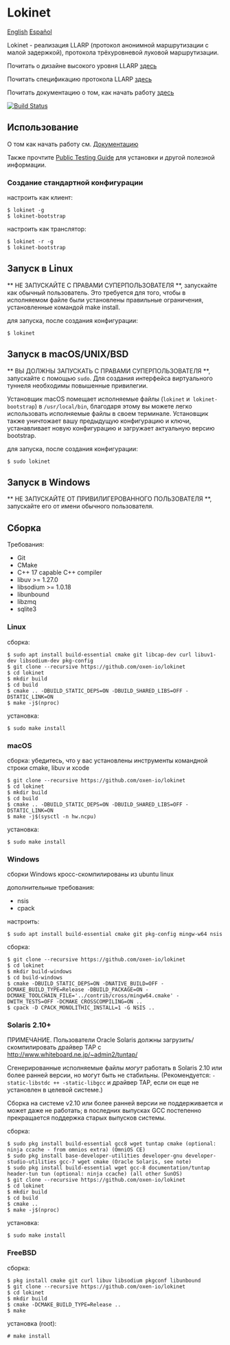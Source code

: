 # Lokinet

[English](readme.md) [Español](readme_es.md)

Lokinet - реализация LLARP (протокол анонимной маршрутизации с малой задержкой), протокола трёхуровневой луковой маршрутизации.

Почитать о дизайне высокого уровня LLARP [здесь](docs/high-level.txt)

Почитать спецификацию протокола LLARP [здесь](docs/proto_v0.txt)

Почитать документацию о том, как начать работу [здесь](https://oxen-io.github.io/loki-docs/Lokinet/LokinetOverview/)

[![Build Status](https://drone.lokinet.dev/api/badges/oxen-io/lokinet/status.svg?ref=refs/heads/master)](https://drone.lokinet.dev/oxen-io/lokinet)

## Использование

О том как начать работу см. [Документацию](https://oxen-io.github.io/loki-docs/Lokinet/LokinetOverview/)

Также прочтите [Public Testing Guide](https://lokidocs.com/Lokinet/Guides/PublicTestingGuide/#1-lokinet-installation) для установки и другой полезной информации.

### Создание стандартной конфигурации

настроить как клиент:

    $ lokinet -g
    $ lokinet-bootstrap

настроить как транслятор:

    $ lokinet -r -g
    $ lokinet-bootstrap


## Запуск в Linux

** НЕ ЗАПУСКАЙТЕ С ПРАВАМИ СУПЕРПОЛЬЗОВАТЕЛЯ **, запускайте как обычный пользователь. Это требуется для того, чтобы в исполняемом файле были установлены правильные ограничения, установленные командой make install.

для запуска, после создания конфигурации:

    $ lokinet

## Запуск в macOS/UNIX/BSD

** ВЫ ДОЛЖНЫ ЗАПУСКАТЬ С ПРАВАМИ СУПЕРПОЛЬЗОВАТЕЛЯ **, запускайте с помощью `sudo`. Для создания интерфейса виртуального туннеля необходимы повышенные привилегии.

Установщик macOS помещает исполняемые файлы (`lokinet` и` lokinet-bootstrap`) в `/usr/local/bin`, благодаря этому вы можете легко использовать исполняемые файлы в своем терминале. Установщик также уничтожает вашу предыдущую конфигурацию и ключи, устанавливает новую конфигурацию и загружает актуальную версию bootstrap.

для запуска, после создания конфигурации:

    $ sudo lokinet

## Запуск в Windows

** НЕ ЗАПУСКАЙТЕ ОТ ПРИВИЛИГЕРОВАННОГО ПОЛЬЗОВАТЕЛЯ **, запускайте его от имени обычного пользователя.

## Сборка

Требования:

* Git
* CMake
* C++ 17 capable C++ compiler
* libuv >= 1.27.0
* libsodium >= 1.0.18
* libunbound
* libzmq
* sqlite3

### Linux

сборка:

    $ sudo apt install build-essential cmake git libcap-dev curl libuv1-dev libsodium-dev pkg-config
    $ git clone --recursive https://github.com/oxen-io/lokinet
    $ cd lokinet
    $ mkdir build
    $ cd build
    $ cmake .. -DBUILD_STATIC_DEPS=ON -DBUILD_SHARED_LIBS=OFF -DSTATIC_LINK=ON
    $ make -j$(nproc)

установка:

    $ sudo make install

### macOS

сборка:
    убедитесь, что у вас установлены инструменты командной строки cmake, libuv и xcode

    $ git clone --recursive https://github.com/oxen-io/lokinet
    $ cd lokinet
    $ mkdir build
    $ cd build
    $ cmake .. -DBUILD_STATIC_DEPS=ON -DBUILD_SHARED_LIBS=OFF -DSTATIC_LINK=ON
    $ make -j$(sysctl -n hw.ncpu)

установка:

    $ sudo make install

### Windows

сборки Windows кросс-скомпилированы из ubuntu linux

дополнительные требования:

* nsis
* cpack

настроить:

    $ sudo apt install build-essential cmake git pkg-config mingw-w64 nsis

сборка:

    $ git clone --recursive https://github.com/oxen-io/lokinet
    $ cd lokinet
    $ mkdir build-windows
    $ cd build-windows
    $ cmake -DBUILD_STATIC_DEPS=ON -DNATIVE_BUILD=OFF -DCMAKE_BUILD_TYPE=Release -DBUILD_PACKAGE=ON -DCMAKE_TOOLCHAIN_FILE='../contrib/cross/mingw64.cmake' -DWITH_TESTS=OFF -DCMAKE_CROSSCOMPILING=ON ..
    $ cpack -D CPACK_MONOLITHIC_INSTALL=1 -G NSIS ..

### Solaris 2.10+

ПРИМЕЧАНИЕ. Пользователи Oracle Solaris должны загрузить/скомпилировать драйвер TAP с http://www.whiteboard.ne.jp/~admin2/tuntap/

Сгенерированные исполняемые файлы _могут_ работать в Solaris 2.10 или более ранней версии, но могут быть не стабильны. (Рекомендуется: `-static-libstdc ++ -static-libgcc` и драйвер TAP, если он еще не установлен в целевой системе.)

Сборка на системе v2.10 или более ранней версии не поддерживается и может даже не работать; в последних выпусках GCC постепенно прекращается поддержка старых выпусков системы.

сборка:

    $ sudo pkg install build-essential gcc8 wget tuntap cmake (optional: ninja ccache - from omnios extra) (OmniOS CE)
    $ sudo pkg install base-developer-utilities developer-gnu developer-studio-utilities gcc-7 wget cmake (Oracle Solaris, see note)
    $ sudo pkg install build-essential wget gcc-8 documentation/tuntap header-tun tun (optional: ninja ccache) (all other SunOS)
    $ git clone --recursive https://github.com/oxen-io/lokinet
    $ cd lokinet
    $ mkdir build
    $ cd build
    $ cmake ..
    $ make -j$(nproc)

установка:

    $ sudo make install

### FreeBSD

сборка:

    $ pkg install cmake git curl libuv libsodium pkgconf libunbound
    $ git clone --recursive https://github.com/oxen-io/lokinet
    $ cd lokinet
    $ mkdir build
    $ cmake -DCMAKE_BUILD_TYPE=Release ..
    $ make

установка (root):

    # make install
